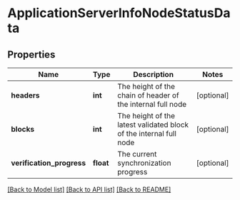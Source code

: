 # ApplicationServerInfoNodeStatusData

## Properties
Name | Type | Description | Notes
------------ | ------------- | ------------- | -------------
**headers** | **int** | The height of the chain of header of the internal full node | [optional] 
**blocks** | **int** | The height of the latest validated block of the internal full node | [optional] 
**verification_progress** | **float** | The current synchronization progress | [optional] 

[[Back to Model list]](../README.md#documentation-for-models) [[Back to API list]](../README.md#documentation-for-api-endpoints) [[Back to README]](../README.md)

